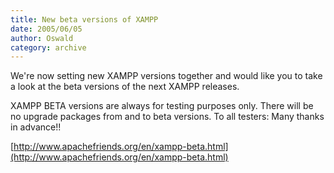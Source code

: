 ```yaml
---
title: New beta versions of XAMPP
date: 2005/06/05
author: Oswald
category: archive
---
```


We're now setting new XAMPP versions together and would like you to take a look at the beta versions of the next XAMPP releases.

XAMPP BETA versions are always for testing purposes only. There will be no upgrade packages from and to beta versions. To all testers: Many thanks in advance!!

[http://www.apachefriends.org/en/xampp-beta.html](http://www.apachefriends.org/en/xampp-beta.html)
